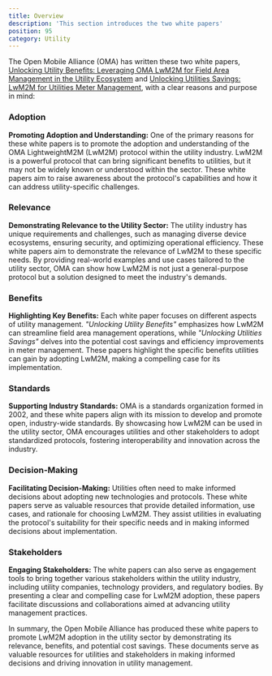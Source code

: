 ```yaml
---
title: Overview
description: 'This section introduces the two white papers'
position: 95
category: Utility
---
```


The Open Mobile Alliance (OMA) has written these two white papers, <a href="http://104.237.129.77/docs/OpenMobileAlliance/utility-outreach/dev-ou/aa9ce65/utility-position/OMA-UO-Utilities-Benefits-20231001-A_full.html" target="_blank">Unlocking Utility Benefits: Leveraging OMA LwM2M for Field Area Management in the Utility Ecosystem</a> and <a href="http://104.237.129.77/docs/OpenMobileAlliance/utility-outreach/dev-ou/aa9ce65/utility-lwm2m-sm/OMA-UO-Metering-Use-Case-20231001-A_full.html" target="_blank">Unlocking Utilities Savings: LwM2M for Utilities Meter Management</a>, with a clear reasons and purpose in mind:

### Adoption
**Promoting Adoption and Understanding:** One of the primary reasons for these white papers is to promote the adoption and understanding of the OMA LightweightM2M (LwM2M) protocol within the utility industry. LwM2M is a powerful protocol that can bring significant benefits to utilities, but it may not be widely known or understood within the sector. These white papers aim to raise awareness about the protocol's capabilities and how it can address utility-specific challenges.

### Relevance
**Demonstrating Relevance to the Utility Sector:** The utility industry has unique requirements and challenges, such as managing diverse device ecosystems, ensuring security, and optimizing operational efficiency. These white papers aim to demonstrate the relevance of LwM2M to these specific needs. By providing real-world examples and use cases tailored to the utility sector, OMA can show how LwM2M is not just a general-purpose protocol but a solution designed to meet the industry's demands.

### Benefits
**Highlighting Key Benefits:** Each white paper focuses on different aspects of utility management. *"Unlocking Utility Benefits"* emphasizes how LwM2M can streamline field area management operations, while *"Unlocking Utilities Savings"* delves into the potential cost savings and efficiency improvements in meter management. These papers highlight the specific benefits utilities can gain by adopting LwM2M, making a compelling case for its implementation.

### Standards
**Supporting Industry Standards:** OMA is a standards organization formed in 2002, and these white papers align with its mission to develop and promote open, industry-wide standards. By showcasing how LwM2M can be used in the utility sector, OMA encourages utilities and other stakeholders to adopt standardized protocols, fostering interoperability and innovation across the industry.

### Decision-Making
**Facilitating Decision-Making:** Utilities often need to make informed decisions about adopting new technologies and protocols. These white papers serve as valuable resources that provide detailed information, use cases, and rationale for choosing LwM2M. They assist utilities in evaluating the protocol's suitability for their specific needs and in making informed decisions about implementation.

### Stakeholders
**Engaging Stakeholders:** The white papers can also serve as engagement tools to bring together various stakeholders within the utility industry, including utility companies, technology providers, and regulatory bodies. By presenting a clear and compelling case for LwM2M adoption, these papers facilitate discussions and collaborations aimed at advancing utility management practices.

In summary, the Open Mobile Alliance has produced these white papers to promote LwM2M adoption in the utility sector by demonstrating its relevance, benefits, and potential cost savings. These documents serve as valuable resources for utilities and stakeholders in making informed decisions and driving innovation in utility management.